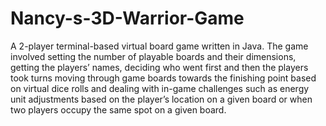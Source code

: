 # Nancy-s-3D-Warrior-Game
A 2-player terminal-based virtual board game written in Java. The game involved setting the number of playable boards and their dimensions, getting the players’ names, deciding who went first and then the players took turns moving through game boards towards the finishing point based on virtual dice rolls and dealing with in-game challenges such as energy unit adjustments based on the player’s location on a given board or when two players occupy the same spot on a given board.
